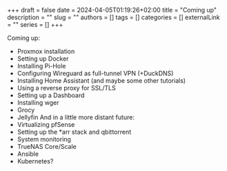 +++ 
draft = false
date = 2024-04-05T01:19:26+02:00
title = "Coming up"
description = ""
slug = ""
authors = []
tags = []
categories = []
externalLink = ""
series = []
+++

Coming up:
- Proxmox installation
- Setting up Docker
- Installing Pi-Hole
- Configuring Wireguard as full-tunnel VPN (+DuckDNS)
- Installing Home Assistant (and maybe some other tutorials)
- Using a reverse proxy for SSL/TLS
- Setting up a Dashboard
- Installing wger
- Grocy
- Jellyfin
And in a little more distant future:
- Virtualizing pfSense
- Setting up the *arr stack and qbittorrent
- System monitoring
- TrueNAS Core/Scale
- Ansible
- Kubernetes?